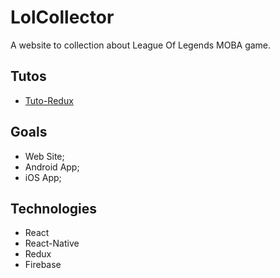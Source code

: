 # LolCollector

A website to collection about League Of Legends MOBA game.

## Tutos

- [Tuto-Redux](https://github.com/happypoulp/redux-tutorial/)

## Goals

- Web Site;
- Android App;
- iOS App;


## Technologies

- React
- React-Native
- Redux
- Firebase
